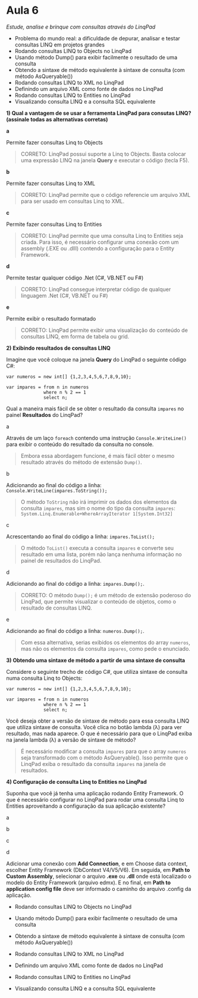 ﻿# Aula 6 #

*Estude, analise e brinque com consultas através do LinqPad*
* Problema do mundo real: a dificuldade de depurar, analisar e testar consultas LINQ em projetos grandes
* Rodando consultas LINQ to Objects no LinqPad
* Usando método Dump() para exibir facilmente o resultado de uma consulta
* Obtendo a sintaxe de método equivalente à sintaxe de consulta (com método AsQueryable())
* Rodando consultas LINQ to XML no LinqPad
* Definindo um arquivo XML como fonte de dados no LinqPad
* Rodando consultas LINQ to Entities no LinqPad
* Visualizando consulta LINQ e a consulta SQL equivalente


**1) Qual a vantagem de se usar a ferramenta LinqPad para consutas LINQ? (assinale todas as
alternativas corretas)**

**a**

Permite fazer consultas Linq to Objects

> CORRETO: LinqPad possui suporte a Linq to Objects. Basta colocar uma expressão LINQ na janela **Query**
> e executar o código (tecla F5). 

**b**

Permite fazer consultas Linq to XML

> CORRETO: LinqPad permite que o código referencie um arquivo XML para ser usado em consultas Linq to XML.

**c**

Permite fazer consultas Linq to Entities

> CORRETO: LinqPad permite que uma consulta Linq to Entities seja criada. Para isso, é necessário configurar
> uma conexão com um assembly (.EXE ou .dlll) contendo a configuração para o Entity Framework.

**d**

Permite testar qualquer código .Net (C#, VB.NET ou F#)

> CORRETO: LinqPad consegue interpretar código de qualquer linguagem .Net (C#, VB.NET ou F#)

**e**

Permite exibir o resultado formatado

> CORRETO: LinqPad permite exibir uma visualização do conteúdo de consultas LINQ, em forma
> de tabela ou grid.

**2) Exibindo resultados de consultas LINQ**

Imagine que você coloque na janela **Query** do LinqPad o seguinte código C#:

```
var numeros = new int[] {1,2,3,4,5,6,7,8,9,10};

var impares = from n in numeros
			  where n % 2 == 1
			  select n;
```				

Qual a maneira mais fácil de se obter o resultado da consulta `impares` no painel **Resultados**
do LinqPad? 

a

Através de um laço `foreach` contendo uma instrução `Console.WriteLine()` para exibir o conteúdo
do resultado da consulta no console.

> Embora essa abordagem funcione, é mais fácil obter o mesmo resultado através do método 
> de extensão `Dump()`.

b

Adicionando ao final do código a linha: `Console.WriteLine(impares.ToString());`

> O método `ToString` não irá imprimir os dados dos elementos da consulta `impares`, mas sim
> o nome do tipo da consulta `impares`: `System.Linq.Enumerable+WhereArrayIterator 1[System.Int32]`

c

Acrescentando ao final do código a linha: `impares.ToList();`

> O método `ToList()` executa a consulta `impares` e converte seu resultado em uma lista, porém 
> não lança nenhuma informação no painel de resultados do LinqPad.

d

Adicionando ao final do código a linha: `impares.Dump();`.

> CORRETO: O método `Dump();` é um método de extensão poderoso do LinqPad, que permite visualizar
> o conteúdo de objetos, como o resultado de consultas LINQ.

e

Adicionando ao final do código a linha: `numeros.Dump();`.

> Com essa alternativa, serias exibidos os elementos do array `numeros`, mas não os elementos
> da consulta `impares`, como pede o enunciado.  

**3) Obtendo uma sintaxe de método a partir de uma sintaxe de consulta**

Considere o seguinte trecho de código C#, que utiliza sintaxe de consulta numa consulta Linq
to Objects:

```
var numeros = new int[] {1,2,3,4,5,6,7,8,9,10};

var impares = from n in numeros
			  where n % 2 == 1
			  select n;

```

Você deseja obter a versão de sintaxe de método para essa consulta LINQ que utiliza sintaxe
de consulta. Você clica no botão lambda (λ) para ver resultado, mas nada aparece. O que é 
necessário para que o LinqPad exiba na janela lambda (λ) a versão de sintaxe de método?

> É necessário modificar a consulta `impares` para que o array `numeros`
> seja transformado com o método AsQueryable(). Isso permite que o LinqPad exiba o resultado
> da consulta `impares` na janela de resultados.

**4) Configuração de consulta Linq to Entities no LinqPad**

Suponha que você já tenha uma aplicação rodando Entity Framework. O que é necessário 
configurar no LinqPad para rodar uma consulta Linq to Entities aproveitando a configuração
da sua aplicação existente?

a 



b

c

d

Adicionar uma conexão com **Add Connection**, e em Choose data context, escolher
Entity Framework (DbContext V4/V5/V6). Em seguida, em **Path to Custom Assembly**, selecionar
o arquivo **.exe** ou **.dll** onde está localizado o modelo do Entity Framework (arquivo edmx).
E no final, em **Path to application config file** deve ser informado o caminho do arquivo
.config da aplicação.


* Rodando consultas LINQ to Objects no LinqPad

* Usando método Dump() para exibir facilmente o resultado de uma consulta
* Obtendo a sintaxe de método equivalente à sintaxe de consulta (com método AsQueryable())

* Rodando consultas LINQ to XML no LinqPad
* Definindo um arquivo XML como fonte de dados no LinqPad

* Rodando consultas LINQ to Entities no LinqPad


* Visualizando consulta LINQ e a consulta SQL equivalente



